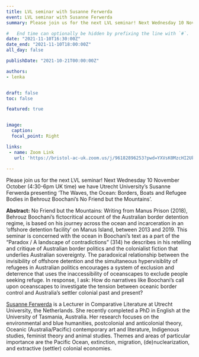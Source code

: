 ```yaml
---
title: LVL seminar with Susanne Ferwerda
event: LVL seminar with Susanne Ferwerda
summary: Please join us for the next LVL seminar! Next Wednesday 10 November October (4:30-6pm UK time) we have Utrecht University’s Susanne Ferwerda presenting ‘The Waves, the Ocean - Borders, Boats and Refugee Bodies in Behrouz Boochani’s No Friend but the Mountains’.

#   End time can optionally be hidden by prefixing the line with `#`.
date: "2021-11-10T16:30:00Z"
date_end: "2021-11-10T18:00:00Z"
all_day: false

publishDate: "2021-10-21T00:00:00Z"

authors:
- lenka


draft: false
toc: false

featured: true


image:
  caption: 
  focal_point: Right

links:
 - name: Zoom Link
   url: 'https://bristol-ac-uk.zoom.us/j/96182896253?pwd=YXVsK0MzcHI2UkY2UDhFYWZxYmpyZz09'
 
---
```


Please join us for the next LVL seminar! Next Wednesday 10 November October (4:30-6pm UK time) we have Utrecht University’s Susanne Ferwerda presenting ‘The Waves, the Ocean: Borders, Boats and Refugee Bodies in Behrouz Boochani’s No Friend but the Mountains’.

**Abstract:**
No Friend but the Mountains: Writing from Manus Prison (2018), Behrouz Boochani’s fictocritical account of the Australian border detention regime, is based on his journey across the ocean and incarceration in an ‘offshore detention facility’ on Manus Island, between 2013 and 2019. This seminar is concerned with the ocean in Boochani’s text as a part of the “Paradox / A landscape of contradictions” (314) he describes in his retelling and critique of Australian border politics and the colonialist fiction that underlies Australian sovereignty. The paradoxical relationship between the invisibility of offshore detention and the simultaneous hypervisiblity of refugees in Australian politics encourages a system of exclusion and deterrence that uses the inaccessibility of oceanscapes to exclude people seeking refuge. In response, I ask: How do narratives like Boochani’s call upon oceanscapes to investigate the tension between oceanic border control and Australia’s settler colonial past and present?


[Susanne Ferwerda](https://www.uu.nl/medewerkers/SMAFerwerda) is a Lecturer in Comparative Literature at Utrecht University, the Netherlands. She recently completed a PhD in English at the University of Tasmania, Australia. Her research focuses on the environmental and blue humanities, postcolonial and anticolonial theory, Oceanic (Australia/Pacific) contemporary art and literature, Indigenous studies, feminist theory and animal studies. Themes and areas of particular importance are the Pacific Ocean, extinction, migration, (de)nuclearization, and extractive (settler) colonial economies.